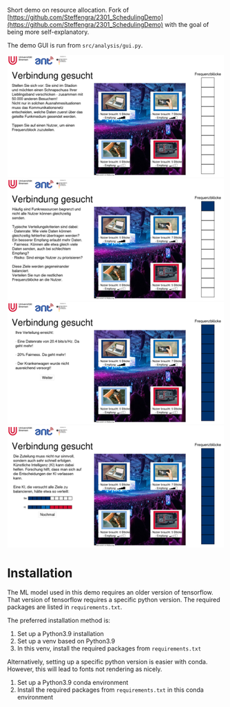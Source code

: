 
Short demo on resource allocation.
Fork of [https://github.com/Steffengra/2301_SchedulingDemo](https://github.com/Steffengra/2301_SchedulingDemo) with the goal of being more self-explanatory.

The demo GUI is run from `src/analysis/gui.py`.

![screen1.jpg](reports/screen1.jpg)
![screen2.jpg](reports/screen2.jpg)
![screen3.jpg](reports/screen3.jpg)
![screen4.jpg](reports/screen4.jpg)

# Installation
The ML model used in this demo requires an older version of tensorflow.
That version of tensorflow requires a specific python version.
The required packages are listed in `requirements.txt`.

The preferred installation method is:
1. Set up a Python3.9 installation
2. Set up a venv based on Python3.9
3. In this venv, install the required packages from `requirements.txt`

Alternatively, setting up a specific python version is easier with conda.
However, this will lead to fonts not rendering as nicely.
1. Set up a Python3.9 conda environment
2. Install the required packages from `requirements.txt` in this conda environment